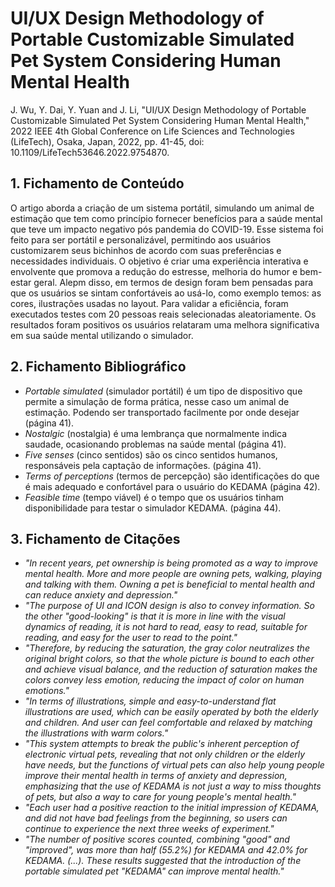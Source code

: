 # UI/UX Design Methodology of Portable Customizable Simulated Pet System Considering Human Mental Health

J. Wu, Y. Dai, Y. Yuan and J. Li, "UI/UX Design Methodology of Portable Customizable Simulated Pet System Considering Human Mental Health," 2022 IEEE 4th Global Conference on Life Sciences and Technologies (LifeTech), Osaka, Japan, 2022, pp. 41-45, doi: 10.1109/LifeTech53646.2022.9754870.

## 1. Fichamento de Conteúdo

O artigo aborda a criação de um sistema portátil, simulando um animal de estimação que tem como princípio fornecer benefícios para a saúde mental que teve um impacto negativo pós pandemia do COVID-19. Esse sistema foi feito para ser portátil e personalizável, permitindo aos usuários customizarem seus bichinhos de acordo com suas preferências e necessidades individuais. O objetivo é criar uma experiência interativa e envolvente que promova a redução do estresse, melhoria do humor e bem-estar geral. Alepm disso, em termos de design foram bem pensadas para que os usuários se sintam confortáveis ao usá-lo, como exemplo temos: as cores, ilustrações usadas no layout. Para validar a eficiência, foram executados testes com 20 pessoas reais selecionadas aleatoriamente. Os resultados foram positivos os usuários relataram uma melhora significativa em sua saúde mental utilizando o simulador.

## 2. Fichamento Bibliográfico

* _Portable simulated_ (simulador portátil) é um tipo de dispositivo que permite a simulação de forma prática, nesse caso um animal de estimação. Podendo ser transportado facilmente por onde desejar (página 41).
* _Nostalgic_ (nostalgia) é uma lembrança que normalmente indica saudade, ocasionando problemas na saúde mental (página 41).
* _Five senses_ (cinco sentidos) são os cinco sentidos humanos, responsáveis pela captação de informações. (página 41).
* _Terms of perceptions_ (termos de percepção) são identificações do que é mais adequado e confortável para o usuário do KEDAMA (página 42).
* _Feasible time_ (tempo viável) é o tempo que os usuários tinham disponibilidade para testar o simulador KEDAMA. (página 44).

## 3. Fichamento de Citações
* _"In recent years, pet ownership is being promoted as a way to improve mental health. More and more people are owning pets, walking, playing and talking with them. Owning a pet is beneficial to mental health and can reduce anxiety and
depression."_
* _"The purpose of UI and ICON design is also to convey information. So the other "good-looking" is that it is more in line with the visual dynamics of reading, it is not hard to read, easy to read, suitable for reading, and easy for the user to read to the point."_
* _"Therefore, by reducing the saturation, the gray color neutralizes the original bright colors, so that the whole picture is bound to each other and achieve visual balance, and the reduction of saturation makes the colors convey less emotion, reducing the impact of color on human emotions."_
* _"In terms of illustrations, simple and easy-to-understand flat illustrations are used, which can be easily operated by both the elderly and children. And user can feel comfortable and relaxed by matching the illustrations with warm colors."_
* _"This system attempts to break the public's inherent perception of electronic virtual pets, revealing that not only children or the elderly have needs, but the functions of virtual pets can also help young people improve their mental health in terms of anxiety and depression, emphasizing that the use of KEDAMA is not just a way to miss thoughts of pets, but also
a way to care for young people's mental health."_
* _"Each user had a positive reaction to the initial impression of KEDAMA, and did not have bad feelings from the beginning,
so users can continue to experience the next three weeks of experiment."_
* _"The number of positive scores counted, combining "good" and "improved", was more than half (55.2%) for KEDAMA and 42.0% for KEDAMA. (...). These results suggested that the introduction of the portable simulated pet "KEDAMA" can improve mental health."_
